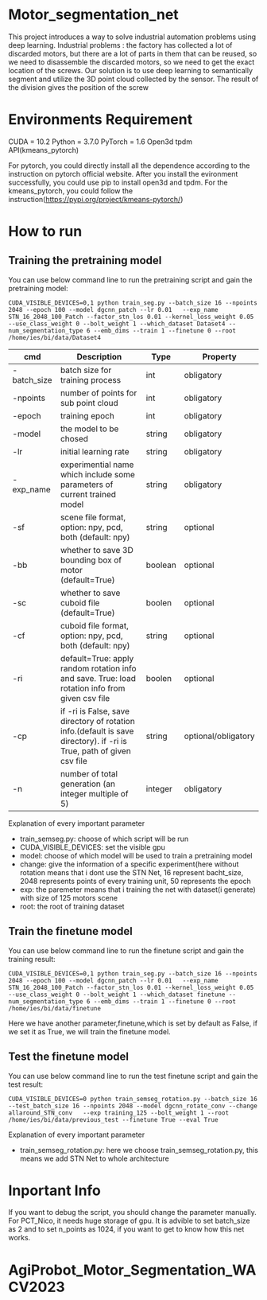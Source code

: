 # Motor_segmentation_net

This project introduces a way to solve industrial automation problems using deep learning. Industrial problems : the factory has collected a lot of discarded motors, but there are a lot of parts in them that can be reused, so we need to disassemble the discarded motors, so we need to get the exact location of the screws. Our solution is to use deep learning to semantically segment and utilize the 3D point cloud collected by the sensor. The result of the division gives the position of the screw

# Environments Requirement

CUDA = 10.2
Python = 3.7.0
PyTorch = 1.6
Open3d
tpdm
API(kmeans_pytorch) 

For pytorch, you could directly install all the dependence according to the instruction on pytorch official website. After you install the evironment successfully, you could use pip to install open3d and tpdm. For the kmeans_pytorch, you could follow the instruction(https://pypi.org/project/kmeans-pytorch/)


# How to run

## Training the pretraining model

You can use below command line to run the pretraining script and gain the pretraining model:
```
CUDA_VISIBLE_DEVICES=0,1 python train_seg.py --batch_size 16 --npoints 2048 --epoch 100 --model dgcnn_patch --lr 0.01   --exp_name STN_16_2048_100_Patch --factor_stn_los 0.01 --kernel_loss_weight 0.05 --use_class_weight 0 --bolt_weight 1 --which_dataset Dataset4 --num_segmentation_type 6 --emb_dims --train 1 --finetune 0 --root /home/ies/bi/data/Dataset4
```

| cmd  | Description          | Type | Property |
| ------- | ----------------------------------------------------------| --- | ---------- |
| -batch_size | batch size for training process                |      int |   obligatory      |
| -npoints   | number of points for sub point cloud               |     int  |      obligatory      |
| -epoch   |  training epoch                               | int      | obligatory |
| -model   | the model to be chosed                                 | string     | obligatory |
| -lr | initial learning rate                                 | string     | obligatory |
| -exp_name   | experimential name which include some parameters of current trained model  | string    | obligatory   |
| -sf   | scene file format, option: npy, pcd, both (default: npy)  | string | optional |
| -bb   | whether to save 3D bounding box of motor (default=True)    | boolean |  optional  |
| -sc   | whether to save cuboid file (default=True)     | boolen | optional |
| -cf   | cuboid file format, option: npy, pcd, both (default: npy)  | string | optional |
| -ri | default=True: apply random rotation info and save. True: load rotation info from given csv file  | boolen  | optional |
| -cp | if -ri is False, save directory of rotation info.(default is save directory). if -ri is True, path of given csv file | string | optional/obligatory |
| -n    | number of total generation (an integer multiple of 5)     | integer | obligatory  |

Explanation of every important parameter
* train_semseg.py: choose of which script will be run
* CUDA_VISIBLE_DEVICES: set the visible gpu 
* model: choose of which model will be used to train a pretraining model
* change: give the information of a specific experiment(here without rotation means that i dont use the STN Net, 16 represent bacht_size, 2048 represents points of every training unit, 50 represents the epoch
* exp: the paremeter means that i training the net with dataset(i generate) with size of 125 motors scene
* root: the root of training dataset

## Train the finetune model
You can use below command line to run the finetune script and gain the training result:
```
CUDA_VISIBLE_DEVICES=0,1 python train_seg.py --batch_size 16 --npoints 2048 --epoch 100 --model dgcnn_patch --lr 0.01   --exp_name STN_16_2048_100_Patch --factor_stn_los 0.01 --kernel_loss_weight 0.05 --use_class_weight 0 --bolt_weight 1 --which_dataset finetune --num_segmentation_type 6 --emb_dims --train 1 --finetune 0 --root /home/ies/bi/data/finetune
```
Here we have another parameter,finetune,which is set by default as False, if we set it as True, we will train the finetune model.

## Test the finetune model
You can use below command line to run the test finetune script and gain the test result:
```
CUDA_VISIBLE_DEVICES=0 python train_semseg_rotation.py --batch_size 16 --test_batch_size 16 --npoints 2048 --model dgcnn_rotate_conv --change allaround_STN_conv   --exp training_125 --bolt_weight 1 --root /home/ies/bi/data/previous_test --finetune True --eval True
```
Explanation of every important parameter
* train_semseg_rotation.py: here we choose train_semseg_rotation.py, this means we add STN Net to whole architecture

# Inportant Info
If you want to debug the script, you should change the parameter manually. For PCT_Nico, it needs huge storage of gpu. It is advible to set batch_size as 2 and to set n_points as 1024, if you want to get to know how this net works.




# AgiProbot_Motor_Segmentation_WACV2023
